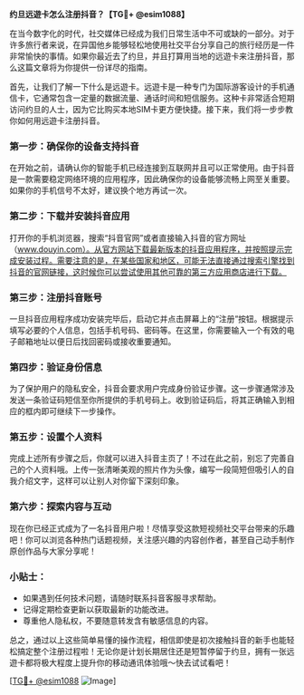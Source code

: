 **约旦远遊卡怎么注册抖音？【TG💪+ @esim1088】**

在当今数字化的时代，社交媒体已经成为我们日常生活中不可或缺的一部分。对于许多旅行者来说，在异国他乡能够轻松地使用社交平台分享自己的旅行经历是一件非常愉快的事情。如果你最近去了约旦，并且打算用当地的远遊卡来注册抖音，那么这篇文章将为你提供一份详尽的指南。

首先，让我们了解一下什么是远遊卡。远遊卡是一种专门为国际游客设计的手机通信卡，它通常包含一定量的数据流量、通话时间和短信服务。这种卡非常适合短期访问约旦的人士，因为它比购买本地SIM卡更方便快捷。接下来，我们将一步步教你如何用远遊卡注册抖音。

### 第一步：确保你的设备支持抖音

在开始之前，请确认你的智能手机已经连接到互联网并且可以正常使用。由于抖音是一款需要稳定网络环境的应用程序，因此确保你的设备能够流畅上网至关重要。如果你的手机信号不太好，建议换个地方再试一次。

### 第二步：下载并安装抖音应用

打开你的手机浏览器，搜索“抖音官网”或者直接输入抖音的官方网址（www.douyin.com）。从官方网站下载最新版本的抖音应用程序，并按照提示完成安装过程。需要注意的是，在某些国家和地区，可能无法直接通过搜索引擎找到抖音的官网链接，这时候你可以尝试使用其他可靠的第三方应用商店进行下载。

### 第三步：注册抖音账号

一旦抖音应用程序成功安装完毕后，启动它并点击屏幕上的“注册”按钮。根据提示填写必要的个人信息，包括手机号码、密码等。在这里，你需要输入一个有效的电子邮箱地址以便日后找回密码或接收重要通知。

### 第四步：验证身份信息

为了保护用户的隐私安全，抖音会要求用户完成身份验证步骤。这一步骤通常涉及发送一条验证码短信至你所提供的手机号码上。收到验证码后，将其正确输入到相应的框内即可继续下一步操作。

### 第五步：设置个人资料

完成上述所有步骤之后，你就可以进入抖音主页了！不过在此之前，别忘了完善自己的个人资料哦。上传一张清晰美观的照片作为头像，编写一段简短但吸引人的自我介绍文字，这样可以让别人对你留下深刻印象。

### 第六步：探索内容与互动

现在你已经正式成为了一名抖音用户啦！尽情享受这款短视频社交平台带来的乐趣吧！你可以浏览各种热门话题视频，关注感兴趣的内容创作者，甚至自己动手制作原创作品与大家分享呢！

### 小贴士：

- 如果遇到任何技术问题，请随时联系抖音客服寻求帮助。
- 记得定期检查更新以获取最新的功能改进。
- 尊重他人隐私权，不要随意转发含有敏感信息的内容。

总之，通过以上这些简单易懂的操作流程，相信即使是初次接触抖音的新手也能轻松搞定整个注册过程啦！无论你是计划长期居住还是短暂停留于约旦，拥有一张远遊卡都将极大程度上提升你的移动通讯体验哦～快去试试看吧！

[[TG💪+ @esim1088](https://t.me/s/esim1088) ![Image](https://i.postimg.cc/4NQfJmqS/Snipaste-2025-05-13-00-14-12.png)]